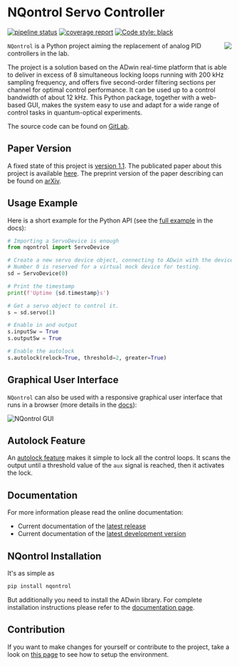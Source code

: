 # NQontrol Servo Controller

[![pipeline status](https://gitlab.com/las-nq/nqontrol/badges/master/pipeline.svg)](https://gitlab.com/las-nq/nqontrol/commits/master)
[![coverage report](https://gitlab.com/las-nq/nqontrol/badges/master/coverage.svg)](https://gitlab.com/las-nq/nqontrol/commits/master)
[![Code style: black](https://img.shields.io/badge/code%20style-black-000000.svg)](https://github.com/psf/black)

<img src="doc/_static/system_overview.png" align="right">

`NQontrol` is a Python project aiming the replacement of analog PID controllers in the lab.

The project is a solution based on the ADwin real-time platform that is able to deliver in excess of 8 simultaneous locking loops running with 200 kHz sampling frequency, and offers five second-order filtering sections per channel for optimal control performance. 
It can be used up to a control bandwidth of about 12 kHz.
This Python package, together with a web-based GUI, makes the system easy to use and adapt for a wide range of control tasks in quantum-optical experiments.

The source code can be found on [GitLab](https://gitlab.com/las-nq/nqontrol).


## Paper Version

A fixed state of this project is [version 1.1](https://gitlab.com/las-nq/nqontrol/tree/v1.1).
The publicated paper about this project is available [here](https://doi.org/10.1063/1.5135873).
The preprint version of the paper describing can be found on [arXiv](https://arxiv.org/abs/1911.08824).


## Usage Example

Here is a short example for the Python API (see the [full example](https://las-nq-serv.physnet.uni-hamburg.de/python/nqontrol/usage.html) in the docs):

```python
# Importing a ServoDevice is enough
from nqontrol import ServoDevice

# Create a new servo device object, connecting to ADwin with the device number 0.
# Number 0 is reserved for a virtual mock device for testing.
sd = ServoDevice(0)

# Print the timestamp
print(f'Uptime {sd.timestamp}s')

# Get a servo object to control it.
s = sd.servo(1)

# Enable in and output
s.inputSw = True
s.outputSw = True

# Enable the autolock
s.autolock(relock=True, threshold=2, greater=True)
```


## Graphical User Interface

`NQontrol` can also be used with a responsive graphical user interface that runs in a browser (more details in the [docs](https://las-nq-serv.physnet.uni-hamburg.de/python/nqontrol/gui.html)):

![NQontrol GUI](doc/_static/entry.png)


## Autolock Feature

An [autolock feature](https://las-nq-serv.physnet.uni-hamburg.de/python/nqontrol/features.html#autolock) makes it simple to lock all the control loops.
It scans the output until a threshold value of the `aux` signal is reached, then it activates the lock.


## Documentation

For more information please read the online documentation:

* Current documentation of the [latest release](https://las-nq-serv.physnet.uni-hamburg.de/python/nqontrol)
* Current documentation of the [latest development version](https://las-nq-serv.physnet.uni-hamburg.de/python/nqontrol)


## NQontrol Installation

It's as simple as
```bash
pip install nqontrol
```
But additionally you need to install the ADwin library.
For complete installation instructions please refer to the [documentation page](https://las-nq-serv.physnet.uni-hamburg.de/python/nqontrol/install.html).


## Contribution

If you want to make changes for yourself or contribute to the project, take a look on [this page](https://las-nq-serv.physnet.uni-hamburg.de/python/nqontrol/dev_install.html) to see how to setup the environment.
